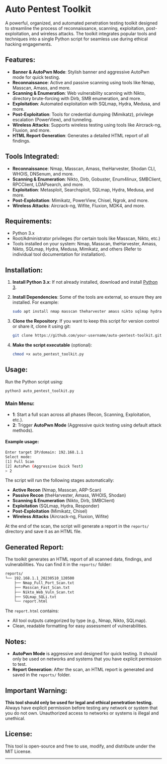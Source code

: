 # **Auto Pentest Toolkit**

A powerful, organized, and automated penetration testing toolkit designed to streamline the process of reconnaissance, scanning, exploitation, post-exploitation, and wireless attacks. The toolkit integrates popular tools and techniques into a single Python script for seamless use during ethical hacking engagements.

## Features:

* **Banner & AutoPwn Mode**: Stylish banner and aggressive AutoPwn mode for quick testing.
* **Reconnaissance**: Active and passive scanning using tools like Nmap, Masscan, Amass, and more.
* **Scanning & Enumeration**: Web vulnerability scanning with Nikto, directory brute-forcing with Dirb, SMB enumeration, and more.
* **Exploitation**: Automated exploitation with SQLmap, Hydra, Medusa, and more.
* **Post-Exploitation**: Tools for credential dumping (Mimikatz), privilege escalation (PowerView), and tunneling.
* **Wireless Attacks**: Supports wireless testing using tools like Aircrack-ng, Fluxion, and more.
* **HTML Report Generation**: Generates a detailed HTML report of all findings.

## Tools Integrated:

* **Reconnaissance**: Nmap, Masscan, Amass, theHarvester, Shodan CLI, WHOIS, DNSenum, and more.
* **Scanning & Enumeration**: Nikto, Dirb, Gobuster, Enum4linux, SMBClient, RPCClient, LDAPsearch, and more.
* **Exploitation**: Metasploit, Searchsploit, SQLmap, Hydra, Medusa, and more.
* **Post-Exploitation**: Mimikatz, PowerView, Chisel, Ngrok, and more.
* **Wireless Attacks**: Aircrack-ng, Wifite, Fluxion, MDK4, and more.

## Requirements:

* Python 3.x
* Root/Administrator privileges (for certain tools like Masscan, Nikto, etc.)
* Tools installed on your system: Nmap, Masscan, theHarvester, Amass, Nikto, SQLmap, Hydra, Medusa, Mimikatz, and others (Refer to individual tool documentation for installation).

## Installation:

1. **Install Python 3.x**:
   If not already installed, download and install [Python 3](https://www.python.org/downloads/).

2. **Install Dependencies**:
   Some of the tools are external, so ensure they are installed. For example:

   ```bash
   sudo apt install nmap masscan theharvester amass nikto sqlmap hydra medusa mimikatz aircrack-ng
   ```

3. **Clone the Repository**:
   If you want to keep this script for version control or share it, clone it using git:

   ```bash
   git clone https://github.com/your-username/auto-pentest-toolkit.git
   ```

4. **Make the script executable** (optional):

   ```bash
   chmod +x auto_pentest_toolkit.py
   ```

## Usage:

Run the Python script using:

```bash
python3 auto_pentest_toolkit.py
```

### Main Menu:

* **1**: Start a full scan across all phases (Recon, Scanning, Exploitation, etc.).
* **2**: Trigger **AutoPwn Mode** (Aggressive quick testing using default attack methods).

#### Example usage:

```bash
Enter target IP/domain: 192.168.1.1
Select mode:
[1] Full Scan
[2] AutoPwn (Aggressive Quick Test)
> 2
```

The script will run the following stages automatically:

* **Active Recon** (Nmap, Masscan, ARP-Scan)
* **Passive Recon** (theHarvester, Amass, WHOIS, Shodan)
* **Scanning & Enumeration** (Nikto, Dirb, SMBClient)
* **Exploitation** (SQLmap, Hydra, Responder)
* **Post-Exploitation** (Mimikatz, Chisel)
* **Wireless Attacks** (Aircrack-ng, Fluxion, Wifite)

At the end of the scan, the script will generate a report in the `reports/` directory and save it as an HTML file.

## Generated Report:

The toolkit generates an HTML report of all scanned data, findings, and vulnerabilities. You can find it in the `reports/` folder:

```bash
reports/
└── 192.168.1.1_20230510_120500
    ├── Nmap_Full_Port_Scan.txt
    ├── Masscan_Fast_Scan.txt
    ├── Nikto_Web_Vuln_Scan.txt
    ├── SQLmap_SQLi.txt
    └── report.html
```

The `report.html` contains:

* All tool outputs categorized by type (e.g., Nmap, Nikto, SQLmap).
* Clean, readable formatting for easy assessment of vulnerabilities.

## Notes:

* **AutoPwn Mode** is aggressive and designed for quick testing. It should only be used on networks and systems that you have explicit permission to test.
* **Report Generation**: After the scan, an HTML report is generated and saved in the `reports/` folder.

## Important Warning:

**This tool should only be used for legal and ethical penetration testing.** Always have explicit permission before testing any network or system that you do not own. Unauthorized access to networks or systems is illegal and unethical.

## License:

This tool is open-source and free to use, modify, and distribute under the MIT License.

---

